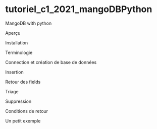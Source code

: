 # tutoriel_c1_2021_mangoDBPython
MangoDB with python


Aperçu 

Installation 

Terminologie 

Connection et création de base de données 

Insertion 

Retour des fields

Triage 

Suppression 

Conditions de retour 

Un petit exemple 

